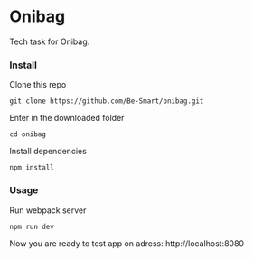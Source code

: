 # Onibag

Tech task for Onibag.

### Install

Clone this repo

````
git clone https://github.com/Be-Smart/onibag.git
````

Enter in the downloaded folder

````
cd onibag
````

Install dependencies

````
npm install
````

### Usage

Run webpack server

````
npm run dev
````

Now you are ready to test app on adress: http://localhost:8080
